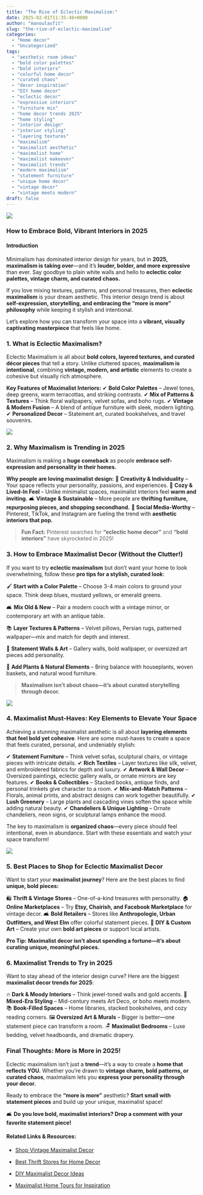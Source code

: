```yaml
---
title: "The Rise of Eclectic Maximalism:"
date: 2025-02-01T11:35:48+0000
author: "manoulasfit"
slug: "the-rise-of-eclectic-maximalism"
categories:
  - "Home decor"
  - "Uncategorized"
tags:
  - "aesthetic room ideas"
  - "bold color palettes"
  - "bold interiors"
  - "colorful home decor"
  - "curated chaos"
  - "decor inspiration"
  - "DIY home decor"
  - "eclectic decor"
  - "expressive interiors"
  - "furniture mix"
  - "home decor trends 2025"
  - "home styling"
  - "interior design"
  - "interior styling"
  - "layering textures"
  - "maximalism"
  - "maximalist aesthetic"
  - "maximalist home"
  - "maximalist makeover"
  - "maximalist trends"
  - "modern maximalism"
  - "statement furniture"
  - "unique home decor"
  - "vintage decor"
  - "vintage meets modern"
draft: false
---
```

![](/Primary-Play-The-Bold-Color-Trend-Transforming-Home-Interiors-2.-Statement-Furniture-Bold-Pieces-that-Pop.webp)

### **How to Embrace Bold, Vibrant Interiors in 2025**

#### **Introduction**

Minimalism has dominated interior design for years, but in **2025, maximalism is taking over**—and it’s **louder, bolder, and more expressive** than ever. Say goodbye to plain white walls and hello to **eclectic color palettes, vintage charm, and curated chaos.**

If you love mixing textures, patterns, and personal treasures, then **eclectic maximalism** is your dream aesthetic. This interior design trend is about **self-expression, storytelling, and embracing the “more is more” philosophy** while keeping it stylish and intentional.

Let’s explore how you can transform your space into a **vibrant, visually captivating masterpiece** that feels like home.

### **1. What is Eclectic Maximalism?**

Eclectic Maximalism is all about **bold colors, layered textures, and curated décor pieces** that tell a story. Unlike cluttered spaces, **maximalism is intentional**, combining **vintage, modern, and artistic** elements to create a cohesive but visually rich atmosphere.

**Key Features of Maximalist Interiors:**
✔ **Bold Color Palettes** – Jewel tones, deep greens, warm terracottas, and striking contrasts.
✔ **Mix of Patterns & Textures** – Think floral wallpapers, velvet sofas, and boho rugs.
✔ **Vintage & Modern Fusion** – A blend of antique furniture with sleek, modern lighting.
✔ **Personalized Decor** – Statement art, curated bookshelves, and travel souvenirs.

![](/DALL·E-2025-02-01-13.18.03-A-grand-maximalist-dining-space-with-ornate-chandeliers-bold-patterned-chairs-and-a-mix-of-rich-hues-and-metallic-accents.webp)

### **2. Why Maximalism is Trending in 2025**

Maximalism is making a **huge comeback** as people **embrace self-expression and personality in their homes.**

**Why people are loving maximalist design:**
🎨 **Creativity & Individuality** – Your space reflects your personality, passions, and experiences.
🏡 **Cozy & Lived-In Feel** – Unlike minimalist spaces, maximalist interiors feel **warm and inviting.**
🛋 **Vintage & Sustainable** – More people are **thrifting furniture, repurposing pieces, and shopping secondhand.**
📱 **Social Media-Worthy** – Pinterest, TikTok, and Instagram are fueling the trend with **aesthetic interiors that pop.**

> **Fun Fact:** Pinterest searches for **“eclectic home decor”** and **“bold interiors”** have skyrocketed in 2025!

### **3. How to Embrace Maximalist Decor (Without the Clutter!)**

If you want to try **eclectic maximalism** but don’t want your home to look overwhelming, follow these **pro tips for a stylish, curated look**:

🖌 **Start with a Color Palette** – Choose 3-4 main colors to ground your space. Think deep blues, mustard yellows, or emerald greens.

🛋 **Mix Old & New** – Pair a modern couch with a vintage mirror, or contemporary art with an antique table.

📚 **Layer Textures & Patterns** – Velvet pillows, Persian rugs, patterned wallpaper—mix and match for depth and interest.

🎨 **Statement Walls & Art** – Gallery walls, bold wallpaper, or oversized art pieces add personality.

🌿 **Add Plants & Natural Elements** – Bring balance with houseplants, woven baskets, and natural wood furniture.

> **Maximalism isn’t about chaos—it’s about curated storytelling through decor.**

![](/DALL·E-2025-02-01-13.19.27-A-stylish-maximalist-bedroom-featuring-lush-fabrics-statement-wall-art-and-a-blend-of-patterns-and-textures.webp)

### **4. Maximalist Must-Haves: Key Elements to Elevate Your Space**

Achieving a stunning maximalist aesthetic is all about **layering elements that feel bold yet cohesive**. Here are some must-haves to create a space that feels curated, personal, and undeniably stylish:

✔ **Statement Furniture** – Think velvet sofas, sculptural chairs, or vintage pieces with intricate details.
✔ **Rich Textiles** – Layer textures like silk, velvet, and embroidered fabrics for depth and luxury.
✔ **Artwork & Wall Decor** – Oversized paintings, eclectic gallery walls, or ornate mirrors are key features.
✔ **Books & Collectibles** – Stacked books, antique finds, and personal trinkets give character to a room.
✔ **Mix-and-Match Patterns** – Florals, animal prints, and abstract designs can work together beautifully.
✔ **Lush Greenery** – Large plants and cascading vines soften the space while adding natural beauty.
✔ **Chandeliers & Unique Lighting** – Ornate chandeliers, neon signs, or sculptural lamps enhance the mood.

The key to maximalism is **organized chaos**—every piece should feel intentional, even in abundance. Start with these essentials and watch your space transform!

![](/DALL·E-2025-02-01-13.18.59-A-cozy-yet-extravagant-reading-nook-with-a-mix-of-vintage-and-modern-furniture-colorful-wallpapers-and-statement-lighting.webp)

### **5. Best Places to Shop for Eclectic Maximalist Decor**

Want to start your **maximalist journey**? Here are the best places to find **unique, bold pieces:**

🛍 **Thrift & Vintage Stores** – One-of-a-kind treasures with personality.
🏠 **Online Marketplaces** – Try **Etsy, Chairish, and Facebook Marketplace** for vintage decor.
🛋 **Bold Retailers** – Stores like **Anthropologie, Urban Outfitters, and West Elm** offer colorful statement pieces.
🌿 **DIY & Custom Art** – Create your own **bold art pieces** or support local artists.

**Pro Tip:** **Maximalist decor isn’t about spending a fortune—it’s about curating unique, meaningful pieces.**

### **6. Maximalist Trends to Try in 2025**

Want to stay ahead of the interior design curve? Here are the biggest **maximalist decor trends for 2025**:

🔥 **Dark & Moody Interiors** – Think jewel-toned walls and gold accents.
🎨 **Mixed-Era Styling** – Mid-century meets Art Deco, or boho meets modern.
📚 **Book-Filled Spaces** – Home libraries, stacked bookshelves, and cozy reading corners.
🖼 **Oversized Art & Murals** – Bigger is better—one statement piece can transform a room.
🪑 **Maximalist Bedrooms** – Luxe bedding, velvet headboards, and dramatic drapery.

### **Final Thoughts: More is More in 2025!**

Eclectic maximalism isn’t just a **trend**—it’s a way to create a **home that reflects YOU.** Whether you’re drawn to **vintage charm, bold patterns, or curated chaos**, maximalism lets you **express your personality through your decor.**

Ready to embrace the **“more is more”** aesthetic? **Start small with statement pieces** and build up your unique, maximalist space!

🛋 **Do you love bold, maximalist interiors? Drop a comment with your favorite statement piece!**

#### **Related Links & Resources**:

- [Shop Vintage Maximalist Decor](https://www.chairish.com/)

- [Best Thrift Stores for Home Decor](https://www.thriftstoreusa.com/)

- [DIY Maximalist Decor Ideas](https://www.etsy.com/)

- [Maximalist Home Tours for Inspiration](https://www.architecturaldigest.com/)